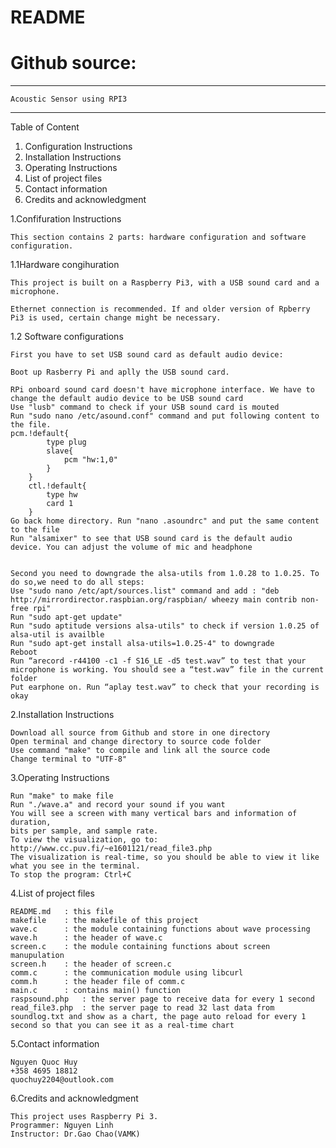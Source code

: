 # README
# Github source:
----------------------------------------------
	Acoustic Sensor using RPI3
--------------------------------------------------

Table of Content
1. Configuration Instructions
2. Installation Instructions
3. Operating Instructions
4. List of project files
5. Contact information
6. Credits and acknowledgment



1.Confifuration Instructions

	This section contains 2 parts: hardware configuration and software configuration.

1.1Hardware congihuration

	This project is built on a Raspberry Pi3, with a USB sound card and a microphone.

	Ethernet connection is recommended. If and older version of Rpberry Pi3 is used, certain change might be necessary.

1.2 Software configurations

	First you have to set USB sound card as default audio device:

	Boot up Rasberry Pi and aplly the USB sound card.

	RPi onboard sound card doesn't have microphone interface. We have to change the default audio device to be USB sound card
	Use "lusb" command to check if your USB sound card is mouted
	Run "sudo nano /etc/asound.conf" command and put following content to the file. 
	pcm.!default{
			type plug
			slave{
				pcm "hw:1,0"
			}
		}
		ctl.!default{
			type hw
			card 1
		}
	Go back home directory. Run "nano .asoundrc" and put the same content to the file
	Run "alsamixer" to see that USB sound card is the default audio device. You can adjust the volume of mic and headphone


	Second you need to downgrade the alsa-utils from 1.0.28 to 1.0.25. To do so,we need to do all steps:
	Use "sudo nano /etc/apt/sources.list" command and add : "deb http://mirrordirector.raspbian.org/raspbian/ wheezy main contrib non-free rpi"
	Run "sudo apt-get update"
	Run "sudo aptitude versions alsa-utils" to check if version 1.0.25 of alsa-util is availble
	Run "sudo apt-get install alsa-utils=1.0.25-4" to downgrade
	Reboot
	Run “arecord -r44100 -c1 -f S16_LE -d5 test.wav” to test that your microphone is working. You should see a “test.wav” file in the current folder
	Put earphone on. Run “aplay test.wav” to check that your recording is okay

2.Installation Instructions

	Download all source from Github and store in one directory
	Open terminal and change directory to source code folder
	Use command "make" to compile and link all the source code
	Change terminal to "UTF-8"
	
3.Operating Instructions

	Run "make" to make file
	Run "./wave.a" and record your sound if you want
	You will see a screen with many vertical bars and information of duration,
	bits per sample, and sample rate.
	To view the visualization, go to: http://www.cc.puv.fi/~e1601121/read_file3.php
	The visualization is real-time, so you should be able to view it like what you see in the terminal.
	To stop the program: Ctrl+C

4.List of project files

	README.md	: this file
	makefile	: the makefile of this project
	wave.c		: the module containing functions about wave processing
	wave.h		: the header of wave.c
	screen.c	: the module containing functions about screen manupulation
	screen.h	: the header of screen.c
	comm.c		: the communication module using libcurl
	comm.h		: the header file of comm.c
	main.c		: contains main() function
	raspsound.php	: the server page to receive data for every 1 second
	read_file3.php	: the server page to read 32 last data from soundlog.txt and show as a chart, the page auto reload for every 1 second so that you can see it as a real-time chart 


5.Contact information

	Nguyen Quoc Huy
	+358 4695 18812
	quochuy2204@outlook.com

6.Credits and acknowledgment
	
	This project uses Raspberry Pi 3.
	Programmer: Nguyen Linh
	Instructor: Dr.Gao Chao(VAMK)
